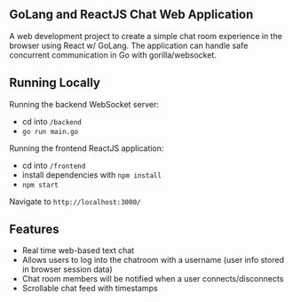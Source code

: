 ## GoLang and ReactJS Chat Web Application

A web development project to create a simple chat room experience in the browser using React w/ GoLang. 
The application can handle safe concurrent communication in Go with gorilla/websocket. 

## Running Locally

Running the backend WebSocket server:

- cd into `/backend`
- `go run main.go`

Running the frontend ReactJS application:

- cd into `/frontend`
- install dependencies with `npm install`
- `npm start`

Navigate to `http://localhost:3000/`

## Features
- Real time web-based text chat
- Allows users to log into the chatroom with a username (user info stored in browser session data)
- Chat room members will be notified when a user connects/disconnects
- Scrollable chat feed with timestamps
